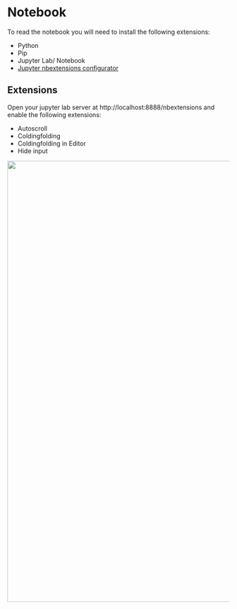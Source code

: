 # Notebook

To read the notebook you will need to install the following extensions:

- Python
- Pip
- Jupyter Lab/ Notebook
- [Jupyter nbextensions configurator](https://github.com/Jupyter-contrib/jupyter_nbextensions_configurator#installation)

## Extensions

Open your jupyter lab server at http://localhost:8888/nbextensions and enable the following extensions:

- Autoscroll
- Coldingfolding
- Coldingfolding in Editor
- Hide input

<img src="https://github.com/Jupyter-contrib/jupyter_nbextensions_configurator/raw/master/src/jupyter_nbextensions_configurator/static/nbextensions_configurator/icon.png" style="width:1000px">
